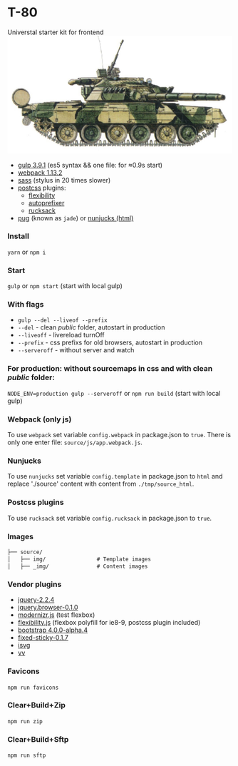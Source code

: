 # T-80
Universtal starter kit for frontend
![](https://github.com/suenot/T-80/blob/master/source/_img/t-80.jpg)

- [gulp 3.9.1](http://gulpjs.com/) (es5 syntax && one file: for ≈0.9s start)
- [webpack 1.13.2](https://webpack.github.io/)
- [sass](http://sass-lang.com/) (stylus in 20 times slower)
- [postcss](http://postcss.org/) plugins:
	- [flexibility](https://github.com/7rulnik/postcss-flexibility)
	- [autoprefixer](https://github.com/postcss/autoprefixer)
	- [rucksack](https://github.com/simplaio/rucksack)
- [pug](https://pugjs.org/api/getting-started.html) (known as ```jade```) or [nunjucks (html)](https://mozilla.github.io/nunjucks/)

### Install
```yarn``` or ```npm i```

### Start
```gulp``` or ```npm start``` (start with local gulp)

### With flags
- ```gulp --del --liveof --prefix```
- ```--del``` - clean *public* folder, autostart in production
- ```--liveoff``` - livereload turnOff
- ```--prefix``` - css prefixs for old browsers, autostart in production
- ```--serveroff``` - without server and watch

### For production: without sourcemaps in css and with clean *public* folder:
```NODE_ENV=production gulp --serveroff``` or ```npm run build``` (start with local gulp)


### Webpack (only js)
To use ```webpack``` set variable ```config.webpack``` in package.json to ```true```.
There is only one enter file: ```source/js/app.webpack.js```.

### Nunjucks
To use ```nunjucks``` set variable ```config.template``` in package.json to ```html``` and replace './source' content with content from ```./tmp/source_html```.

### Postcss plugins
To use ```rucksack``` set variable ```config.rucksack``` in package.json to ```true```.

### Images
```
├── source/
│   ├── img/                # Template images
│   ├── _img/               # Content images
```

### Vendor plugins
- [jquery-2.2.4](https://jquery.com/)
- [jquery.browser-0.1.0](https://github.com/gabceb/jquery-browser-plugin)
- [modernizr.js](https://modernizr.com/) (test flexbox)
- [flexibility.js](https://github.com/jonathantneal/flexibility) (flexbox polyfill for ie8-9, postcss plugin included)
- [bootstrap 4.0.0-alpha.4](http://v4-alpha.getbootstrap.com/)
- [fixed-sticky-0.1.7](https://github.com/filamentgroup/fixed-sticky)
- [isvg](https://github.com/suenot/isvg)
- [vv](https://github.com/suenot/vv)

### Favicons
```npm run favicons```

### Clear+Build+Zip
```npm run zip```

### Clear+Build+Sftp
```npm run sftp```